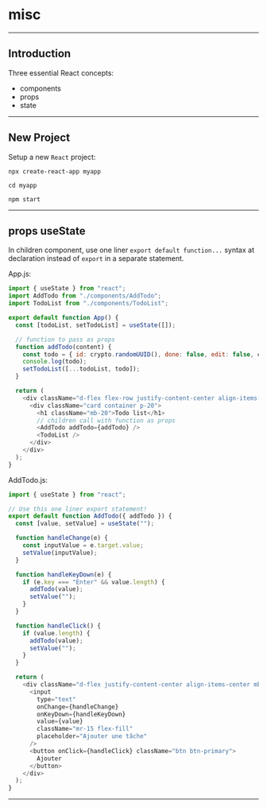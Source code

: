 # misc

---

## Introduction

Three essential React concepts:

- components  
- props  
- state

---

## New Project

Setup a new `React` project:

```console
npx create-react-app myapp

cd myapp

npm start
```

---

## props useState

In children component, use one liner `export default function...` syntax at declaration instead of `export` in a separate statement.

App.js:

```js
import { useState } from "react";
import AddTodo from "./components/AddTodo";
import TodoList from "./components/TodoList";

export default function App() {
  const [todoList, setTodoList] = useState([]);

  // function to pass as props
  function addTodo(content) {
    const todo = { id: crypto.randomUUID(), done: false, edit: false, content };
    console.log(todo);
    setTodoList([...todoList, todo]);
  }

  return (
    <div className="d-flex flex-row justify-content-center align-items-center p-20">
      <div className="card container p-20">
        <h1 className="mb-20">Todo list</h1>
        // children call with function as props
        <AddTodo addTodo={addTodo} />
        <TodoList />
      </div>
    </div>
  );
}
```

AddTodo.js:

```js
import { useState } from "react";

// Use this one liner export statement!
export default function AddTodo({ addTodo }) {
  const [value, setValue] = useState("");

  function handleChange(e) {
    const inputValue = e.target.value;
    setValue(inputValue);
  }

  function handleKeyDown(e) {
    if (e.key === "Enter" && value.length) {
      addTodo(value);
      setValue("");
    }
  }

  function handleClick() {
    if (value.length) {
      addTodo(value);
      setValue("");
    }
  }

  return (
    <div className="d-flex justify-content-center align-items-center mb-20">
      <input
        type="text"
        onChange={handleChange}
        onKeyDown={handleKeyDown}
        value={value}
        className="mr-15 flex-fill"
        placeholder="Ajouter une tâche"
      />
      <button onClick={handleClick} className="btn btn-primary">
        Ajouter
      </button>
    </div>
  );
}
```

---
